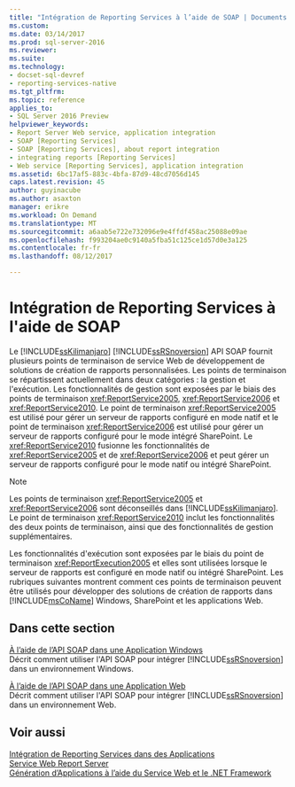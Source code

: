 ```yaml
---
title: "Intégration de Reporting Services à l’aide de SOAP | Documents Microsoft"
ms.custom: 
ms.date: 03/14/2017
ms.prod: sql-server-2016
ms.reviewer: 
ms.suite: 
ms.technology:
- docset-sql-devref
- reporting-services-native
ms.tgt_pltfrm: 
ms.topic: reference
applies_to:
- SQL Server 2016 Preview
helpviewer_keywords:
- Report Server Web service, application integration
- SOAP [Reporting Services]
- SOAP [Reporting Services], about report integration
- integrating reports [Reporting Services]
- Web service [Reporting Services], application integration
ms.assetid: 6bc17af5-883c-4bfa-87d9-48cd7056d145
caps.latest.revision: 45
author: guyinacube
ms.author: asaxton
manager: erikre
ms.workload: On Demand
ms.translationtype: MT
ms.sourcegitcommit: a6aab5e722e732096e9e4ffdf458ac25088e09ae
ms.openlocfilehash: f993204ae0c9140a5fba51c125ce1d57d0e3a125
ms.contentlocale: fr-fr
ms.lasthandoff: 08/12/2017

---
```

# <a name="integrating-reporting-services-using-soap"></a>Intégration de Reporting Services à l'aide de SOAP
  Le [!INCLUDE[ssKilimanjaro](../../includes/sskilimanjaro-md.md)] [!INCLUDE[ssRSnoversion](../../includes/ssrsnoversion-md.md)] API SOAP fournit plusieurs points de terminaison de service Web de développement de solutions de création de rapports personnalisées. Les points de terminaison se répartissent actuellement dans deux catégories : la gestion et l'exécution. Les fonctionnalités de gestion sont exposées par le biais des points de terminaison <xref:ReportService2005>, <xref:ReportService2006> et <xref:ReportService2010>. Le point de terminaison <xref:ReportService2005> est utilisé pour gérer un serveur de rapports configuré en mode natif et le point de terminaison <xref:ReportService2006> est utilisé pour gérer un serveur de rapports configuré pour le mode intégré SharePoint. Le <xref:ReportService2010> fusionne les fonctionnalités de <xref:ReportService2005> et de <xref:ReportService2006> et peut gérer un serveur de rapports configuré pour le mode natif ou intégré SharePoint.  
  
> [!NOTE]  
>  Les points de terminaison <xref:ReportService2005> et <xref:ReportService2006> sont déconseillés dans [!INCLUDE[ssKilimanjaro](../../includes/sskilimanjaro-md.md)]. Le point de terminaison <xref:ReportService2010> inclut les fonctionnalités des deux points de terminaison, ainsi que des fonctionnalités de gestion supplémentaires.  
  
 Les fonctionnalités d'exécution sont exposées par le biais du point de terminaison <xref:ReportExecution2005> et elles sont utilisées lorsque le serveur de rapports est configuré en mode natif ou intégré SharePoint. Les rubriques suivantes montrent comment ces points de terminaison peuvent être utilisés pour développer des solutions de création de rapports dans [!INCLUDE[msCoName](../../includes/msconame-md.md)] Windows, SharePoint et les applications Web.  
  
## <a name="in-this-section"></a>Dans cette section  
 [À l’aide de l’API SOAP dans une Application Windows](../../reporting-services/application-integration/integrating-reporting-services-using-soap-windows-application.md)  
 Décrit comment utiliser l'API SOAP pour intégrer [!INCLUDE[ssRSnoversion](../../includes/ssrsnoversion-md.md)] dans un environnement Windows.  
  
 [À l’aide de l’API SOAP dans une Application Web](../../reporting-services/application-integration/integrating-reporting-services-using-soap-web-application.md)  
 Décrit comment utiliser l'API SOAP pour intégrer [!INCLUDE[ssRSnoversion](../../includes/ssrsnoversion-md.md)] dans un environnement Web.  
  
## <a name="see-also"></a>Voir aussi  
 [Intégration de Reporting Services dans des Applications](../../reporting-services/application-integration/integrating-reporting-services-into-applications.md)   
 [Service Web Report Server](../../reporting-services/report-server-web-service/report-server-web-service.md)   
 [Génération d’Applications à l’aide du Service Web et le .NET Framework](../../reporting-services/report-server-web-service/net-framework/building-applications-using-the-web-service-and-the-net-framework.md)  
  
  

